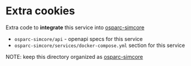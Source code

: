 # Extra cookies

Extra code to **integrate** this service into [osparc-simcore]

- ``osparc-simcore/api`` - openapi specs for this service
- ``osparc-simcore/services/docker-compose.yml`` section for this service


NOTE: keep this directory organized as [osparc-simcore]

[osparc-simcore]:https://github.com/ITISFoundation/osparc-simcore
